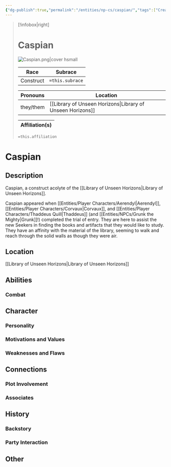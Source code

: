 ```yaml
---
{"dg-publish":true,"permalink":"/entities/np-cs/caspian/","tags":["Creature","NPC"]}
---
```



> [!infobox|right]
> # Caspian
> ![Caspian.png|cover hsmall](/img/user/Images/Caspian.png)
> 
> Race | Subrace |
> ---|---|
> Construct | `=this.subrace` |
> 
> 
> Pronouns|Location| 
> ---|---|
> they/them|[[Library of Unseen Horizons\|Library of Unseen Horizons]]|
> 
> Affiliation(s)|
> ---|
> `=this.affiliation`






# Caspian

## Description
Caspian, a construct acolyte of the [[Library of Unseen Horizons\|Library of Unseen Horizons]]. 

Caspian appeared when [[Entities/Player Characters/Aerendyl\|Aerendyl]], [[Entities/Player Characters/Corvaux\|Corvaux]], and [[Entities/Player Characters/Thaddeus Quill\|Thaddeus]] (and [[Entities/NPCs/Grunk the Mighty\|Grunk]]!) completed the trial of entry. They are here to assist the new Seekers in finding the books and artifacts that they would like to study. They have an affinity with the material of the library, seeming to walk and reach through the solid walls as though they were air.
## Location
[[Library of Unseen Horizons\|Library of Unseen Horizons]]
## Abilities 

### Combat

## Character

### Personality

### Motivations and Values

### Weaknesses and Flaws

## Connections

### Plot Involvement

### Associates

## History

### Backstory

### Party Interaction

## Other


